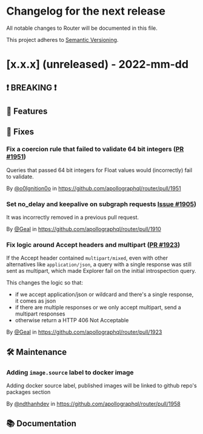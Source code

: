 # Changelog for the next release

All notable changes to Router will be documented in this file.

This project adheres to [Semantic Versioning](https://semver.org/spec/v2.0.0.html).

<!-- <THIS IS AN EXAMPLE, DO NOT REMOVE>

# [x.x.x] (unreleased) - 2022-mm-dd
> Important: X breaking changes below, indicated by **❗ BREAKING ❗**
## ❗ BREAKING ❗
## 🚀 Features
## 🐛 Fixes
## 🛠 Maintenance
## 📚 Documentation

## Example section entry format

### Headline ([Issue #ISSUE_NUMBER](https://github.com/apollographql/router/issues/ISSUE_NUMBER))

Description! And a link to a [reference](http://url)

By [@USERNAME](https://github.com/USERNAME) in https://github.com/apollographql/router/pull/PULL_NUMBER
-->

# [x.x.x] (unreleased) - 2022-mm-dd

## ❗ BREAKING ❗
## 🚀 Features
## 🐛 Fixes

### Fix a coercion rule that failed to validate 64 bit integers ([PR #1951](https://github.com/apollographql/router/pull/1951))

Queries that passed 64 bit integers for Float values would (incorrectly) fail to validate.

By [@o0Ignition0o](https://github.com/o0Ignition0o) in https://github.com/apollographql/router/pull/1951

### Set no_delay and keepalive on subgraph requests [Issue #1905](https://github.com/apollographql/router/issues/1905))

It was incorrectly removed in a previous pull request.

By [@Geal](https://github.com/Geal) in https://github.com/apollographql/router/pull/1910

### Fix logic around Accept headers and multipart ([PR #1923](https://github.com/apollographql/router/pull/1923))

If the Accept header contained `multipart/mixed`, even with other alternatives like `application/json`,
a query with a single response was still sent as multipart, which made Explorer fail on the initial
introspection query.

This changes the logic so that:

* if we accept application/json or wildcard and there's a single response, it comes as json
* if there are multiple responses or we only accept multipart, send a multipart responses
* otherwise return a HTTP 406 Not Acceptable

By [@Geal](https://github.com/Geal) in https://github.com/apollographql/router/pull/1923

## 🛠 Maintenance

### Adding `image.source` label to docker image

Adding docker source label, published images will be linked to github repo's packages section

By [@ndthanhdev](https://github.com/ndthanhdev) in https://github.com/apollographql/router/pull/1958

## 📚 Documentation
